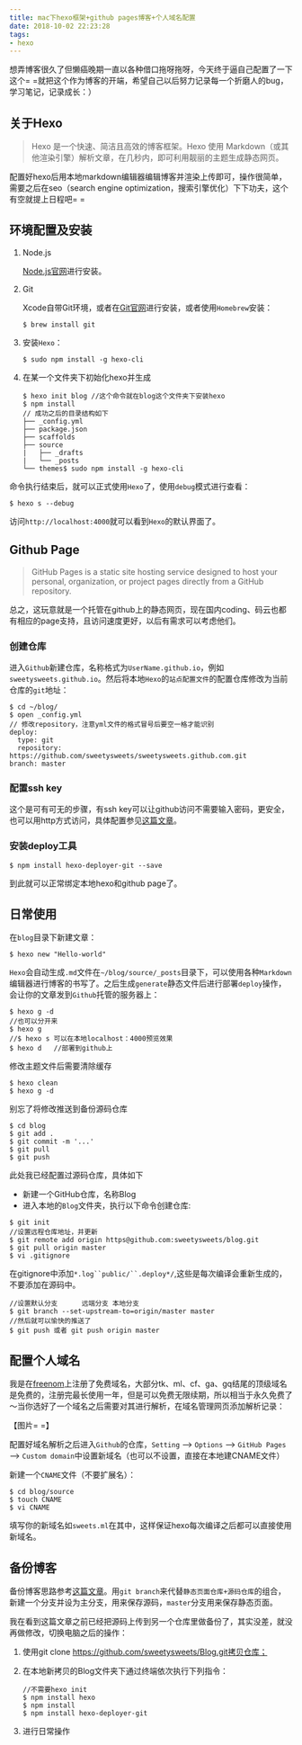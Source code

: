 ```yaml
---
title: mac下hexo框架+github pages博客+个人域名配置
date: 2018-10-02 22:23:28
tags:
- hexo
---
```


想弄博客很久了但懒癌晚期一直以各种借口拖呀拖呀，今天终于逼自己配置了一下这个= =就把这个作为博客的开端，希望自己以后努力记录每一个折磨人的bug，学习笔记，记录成长：）

## 关于Hexo

> Hexo 是一个快速、简洁且高效的博客框架。Hexo 使用 Markdown（或其他渲染引擎）解析文章，在几秒内，即可利用靓丽的主题生成静态网页。

配置好hexo后用本地markdown编辑器编辑博客并渲染上传即可，操作很简单，需要之后在seo（search engine optimization，搜索引擎优化）下下功夫，这个有空就提上日程吧= =

 <!--more-->

## 环境配置及安装

1. Node.js

   [Node.js官网](https://link.jianshu.com?t=https://nodejs.org/en/)进行安装。

2. Git

   Xcode自带Git环境，或者在[Git官网](https://link.jianshu.com?t=https://git-scm.com)进行安装，或者使用`Homebrew`安装：

   ```
   $ brew install git
   ```

3. 安装`Hexo`：

   ```
   $ sudo npm install -g hexo-cli
   ```

4. 在某一个文件夹下初始化hexo并生成

   ```
   $ hexo init blog //这个命令就在blog这个文件夹下安装hexo
   $ npm install
   // 成功之后的目录结构如下
   ├── _config.yml
   ├── package.json
   ├── scaffolds
   ├── source
   |   ├── _drafts
   |   └── _posts
   └── themes$ sudo npm install -g hexo-cli
   ```

命令执行结束后，就可以正式使用`Hexo`了，使用`debug`模式进行查看：

```
$ hexo s --debug
```

访问`http://localhost:4000`就可以看到`Hexo`的默认界面了。

## Github Page

> GitHub Pages is a static site hosting service designed to host your personal, organization, or project pages directly from a GitHub repository.

总之，这玩意就是一个托管在github上的静态网页，现在国内coding、码云也都有相应的page支持，且访问速度更好，以后有需求可以考虑他们。

### 创建仓库

进入`Github`新建仓库，名称格式为`UserName.github.io`，例如`sweetysweets.github.io`。然后将本地`Hexo`的`站点配置文件`的配置仓库修改为当前仓库的`git`地址：

```
$ cd ~/blog/
$ open _config.yml
// 修改repository，注意yml文件的格式冒号后要空一格才能识别
deploy:
  type: git
  repository: https://github.com/sweetysweets/sweetysweets.github.com.git
branch: master
```

### 配置ssh key

这个是可有可无的步骤，有ssh key可以让github访问不需要输入密码，更安全，也可以用http方式访问，具体配置参见[这篇文章](https://www.jianshu.com/p/a422eb2bb8e2)。

### 安装deploy工具

```
$ npm install hexo-deployer-git --save
```

到此就可以正常绑定本地hexo和github page了。

## 日常使用

在`blog`目录下新建文章：

```
$ hexo new "Hello-world"
```

`Hexo`会自动生成`.md`文件在`~/blog/source/_posts`目录下，可以使用各种`Markdown`编辑器进行博客的书写了。之后生成`generate`静态文件后进行部署`deploy`操作，会让你的文章发到`Github`托管的服务器上：

```
$ hexo g -d
//也可以分开来
$ hexo g
//$ hexo s 可以在本地localhost：4000预览效果
$ hexo d   //部署到github上
```

修改主题文件后需要清除缓存

```
$ hexo clean
$ hexo g -d
```

别忘了将修改推送到备份源码仓库

```
$ cd blog
$ git add .
$ git commit -m '...'
$ git pull
$ git push
```

此处我已经配置过源码仓库，具体如下

- 新建一个GitHub仓库，名称Blog
- 进入本地的`Blog`文件夹，执行以下命令创建仓库:

```
$ git init
//设置远程仓库地址，并更新
$ git remote add origin https@github.com:sweetysweets/blog.git
$ git pull origin master
$ vi .gitignore
```

在gitignore中添加`*.log``public/``.deploy*/`,这些是每次编译会重新生成的，不要添加在源码中。

```
//设置默认分支      远端分支 本地分支
$ git branch --set-upstream-to=origin/master master
//然后就可以愉快的推送了
$ git push 或者 git push origin master
```

## 配置个人域名

我是在[freenom](https://freenom.com/)上注册了免费域名，大部分tk、ml、cf、ga、gq结尾的顶级域名是免费的，注册完最长使用一年，但是可以免费无限续期，所以相当于永久免费了～当你选好了一个域名之后需要对其进行解析，在域名管理网页添加解析记录：

【图片= =】

配置好域名解析之后进入`Github`的仓库，`Setting` —> `Options` —> `GitHub Pages` —> `Custom domain`中设置新域名（也可以不设置，直接在本地建CNAME文件）

新建一个`CNAME`文件（不要扩展名）：

```
$ cd blog/source
$ touch CNAME
$ vi CNAME
```

填写你的新域名如`sweets.ml`在其中，这样保证hexo每次编译之后都可以直接使用新域名。

## 备份博客

备份博客思路参考[这篇文章](https://link.jianshu.com?t=https://wmaqingbo.github.io/blog/2017/07/05/%E5%A4%87%E4%BB%BDHexo%E6%BA%90%E6%96%87%E4%BB%B6%E5%88%B0Github/)。用`git branch`来代替`静态页面仓库+源码仓库`的组合，新建一个分支并设为主分支，用来保存源码，`master`分支用来保存静态页面。

我在看到这篇文章之前已经把源码上传到另一个仓库里做备份了，其实没差，就没再做修改，切换电脑之后的操作：

1. 使用git clone https://github.com/sweetysweets/Blog.git拷贝仓库；

2. 在本地新拷贝的Blog文件夹下通过终端依次执行下列指令：

   ```
   //不需要hexo init
   $ npm install hexo
   $ npm install
   $ npm install hexo-deployer-git
   ```

3. 进行日常操作

